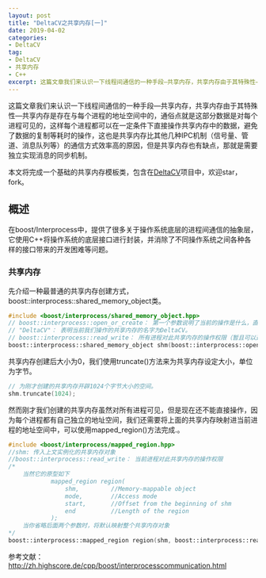 ```yaml
---
layout: post
title: "DeltaCV之共享内存[一]"
date: 2019-04-02
categories:
- DeltaCV
tag:
- DeltaCV
- 共享内存
- C++
excerpt: 这篇文章我们来认识一下线程间通信的一种手段—共享内存，共享内存由于其特殊性—共享内存是存在与每个进程的地址空间中的，通俗点就是这部分数据是对每个进程可见的，这样每个进程都可以在一定条件下直接操作共享内存中的数据，避免了数据的复制等耗时的操作，这也是共享内存比其他几种IPC机制（信号量、管道、消息队列等）的通信方式效率高的原因，但是共享内存也有缺点，那就是需要独立实现消息的同步机制。
---
```


这篇文章我们来认识一下线程间通信的一种手段—共享内存，共享内存由于其特殊性—共享内存是存在与每个进程的地址空间中的，通俗点就是这部分数据是对每个进程可见的，这样每个进程都可以在一定条件下直接操作共享内存中的数据，避免了数据的复制等耗时的操作，这也是共享内存比其他几种IPC机制（信号量、管道、消息队列等）的通信方式效率高的原因，但是共享内存也有缺点，那就是需要独立实现消息的同步机制。

本文将完成一个基础的共享内存模板类，包含在[DeltaCV](https://github.com/DasudaRunner/DeltaCV)项目中，欢迎star，fork。

## 概述
在boost/Interprocess中，提供了很多关于操作系统底层的进程间通信的抽象层，它使用C++将操作系统的底层接口进行封装，并消除了不同操作系统之间各种各样的接口带来的开发困难等问题。

### 共享内存
先介绍一种最普通的共享内存创建方式，boost::interprocess::shared_memory_object类。
```cpp
#include <boost/interprocess/shared_memory_object.hpp> 
// boost::interprocess::open_or_create： 第一个参数说明了当前的操作是什么，直接可以根据字面意思猜测到，open_or_create指如果尝试打开名字为DeltaCV的共享内存失败时，就创建它，当然也有create_only，open_only操作。
// "DeltaCV"： 表明当前我们操作的共享内存的名字为DeltaCV。
// boost::interprocess::read_write： 所有进程对此共享内存的操作权限（暂且可以这样认为，感觉不太严谨），read_write即可读写，同时还有read_only供选择。
boost::interprocess::shared_memory_object shm(boost::interprocess::open_or_create, "DeltaCV", boost::interprocess::read_write); 
```
共享内存创建后大小为0，我们使用truncate()方法来为共享内存设定大小，单位为字节。
```cpp
// 为刚才创建的共享内存开辟1024个字节大小的空间。
shm.truncate(1024);
```
然而刚才我们创建的共享内存虽然对所有进程可见，但是现在还不能直接操作，因为每个进程都有自己独立的地址空间，我们还需要将上面的共享内存映射进当前进程的地址空间中，可以使用mapped_region()方法完成.。
```cpp
#include <boost/interprocess/mapped_region.hpp> 
//shm: 传入上文实例化的共享内存对象
//boost::interprocess::read_write： 当前进程对此共享内存的操作权限
/* 
	当然它的原型如下
			mapped_region region(
				shm,         //Memory-mappable object  
   				mode,        //Access mode  
				start,       //Offset from the beginning of shm 
				end          //Length of the region  
   			);  
   	当你省略后面两个参数时，将默认映射整个共享内存对象
*/
boost::interprocess::mapped_region region(shm, boost::interprocess::read_write);
```


参考文献：http://zh.highscore.de/cpp/boost/interprocesscommunication.html
